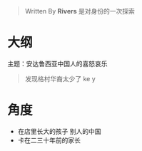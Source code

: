 


> Written By **Rivers**
> 是对身份的一次探索
# 大纲
主题：安达鲁西亚中国人的喜怒哀乐

>发现格村华裔太少了
>ke y
# 角度
- 在店里长大的孩子
别人的中国
- 卡在二三十年前的家长

<!--stackedit_data:
eyJoaXN0b3J5IjpbMTM0MjU3MDI1N119
-->